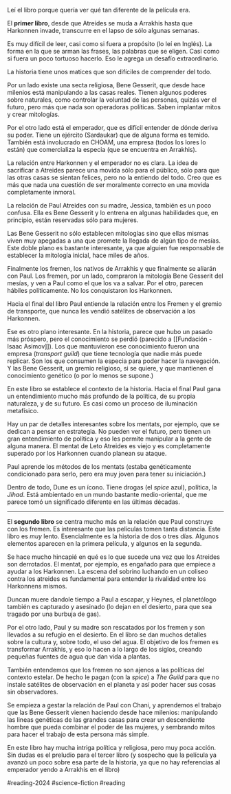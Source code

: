 Leí el libro porque quería ver qué tan diferente de la película era. 

El **primer libro**, desde que Atreides se muda a Arrakhis hasta que Harkonnen invade, transcurre en el lapso de sólo algunas semanas. 

Es muy difícil de leer, casi como si fuera a propósito (lo leí en Inglés). La forma en la que se arman las frases, las palabras que se eligen. Casi como si fuera un poco tortuoso hacerlo. Eso le agrega un desafío extraordinario. 

La historia tiene unos matices que son difíciles de comprender del todo. 

Por un lado existe una secta religiosa, Bene Gesserit, que desde hace milenios está manipulando a las casas reales. Tienen algunos poderes sobre naturales, como controlar la voluntad de las personas, quizás ver el futuro, pero más que nada son operadoras políticas. Saben implantar mitos y crear mitologías. 

Por el otro lado está el emperador, que es difícil entender de dónde deriva su poder. Tiene un ejército (Sardaukar) que de alguna forma es temido. También está involucrado en CHOAM, una empresa (todos los lores lo están) que comercializa la especia (que se encuentra en Arrakhis). 

La relación entre Harkonnen y el emperador no es clara. La idea de sacrificar a Atreides parece una movida sólo para el público, sólo para que las otras casas se sientan felices, pero no la entiendo del todo. Creo que es más que nada una cuestión de ser moralmente correcto en una movida completamente inmoral. 

La relación de Paul Atreides con su madre, Jessica, también es un poco confusa. Ella es Bene Gesserit y lo entrena en algunas habilidades que, en principio, están reservadas sólo para mujeres. 

Las Bene Gesserit no sólo establecen mitologías sino que ellas mismas viven muy apegadas a una que promete la llegada de algún tipo de mesías. Este doble plano es bastante interesante, ya que alguien fue responsable de establecer la mitología inicial, hace miles de años. 

Finalmente los fremen, los nativos de Arrakhis y que finalmente se aliarán con Paul. Los fremen, por un lado, compraron la mitología Bene Gesserit del mesías, y ven a Paul como el que los va a salvar. Por el otro, parecen hábiles políticamente. No los conquistaron los Harkonnen. 

Hacia el final del libro Paul entiende la relación entre los Fremen y el gremio de transporte, que nunca les vendió satélites de observación a los Harkonnen. 

Ese es otro plano interesante. En la historia, parece que hubo un pasado más próspero, pero el conocimiento se perdió (parecido a [[Fundación - Isaac Asimov]]). Los que mantuvieron ese conocimiento fueron una empresa (*transport guild*) que tiene tecnología que nadie más puede replicar. Son los que consumen la especia para poder hacer la navegación. Y las Bene Gesserit, un gremio religioso, si se quiere, y que mantienen el conocimiento genético (o por lo menos se supone.)

En este libro se establece el contexto de la historia. Hacia el final Paul gana un entendimiento mucho más profundo de la política, de su propia naturaleza, y de su futuro. Es casi como un proceso de iluminación metafísico. 

Hay un par de detalles interesantes sobre los mentats, por ejemplo, que se dedican a pensar en estrategia. No pueden ver el futuro, pero tienen un gran entendimiento de política y eso les permite manipular a la gente de alguna manera. El mentat de Leto Atreides es viejo y es completamente superado por los Harkonnen cuando planean su ataque. 

Paul aprende los métodos de los mentats (estaba genéticamente condicionado para serlo, pero era muy joven para tener su iniciación.)

Dentro de todo, Dune es un ícono. Tiene drogas (el *spice* azul), política, la *Jihad*. Está ambientado en un mundo bastante medio-oriental, que me parece tomó un significado diferente en las últimas décadas. 

---

El **segundo libro** se centra mucho más en la relación que Paul construye con los fremen. Es interesante que las películas tomen tanta distancia. Este libro es *muy* lento. Esencialmente es la historia de dos o tres días. Algunos elementos aparecen en la primera película, y algunos en la segunda. 

Se hace mucho hincapié en qué es lo que sucede una vez que los Atreides son derrotados. El mentat, por ejemplo, es engañado para que empiece a ayudar a los Harkonnen. La escena del sobrino luchando en un coliseo contra los atreides es fundamental para entender la rivalidad entre los Harkonnens mismos. 

Duncan muere dandole tiempo a Paul a escapar, y Heynes, el planetólogo también es capturado y asesinado (lo dejan en el desierto, para que sea tragado por una burbuja de gas). 

Por el otro lado, Paul y su madre son rescatados por los fremen y son llevados a su refugio en el desierto. En el libro se dan muchos detalles sobre la cultura y, sobre todo, el uso del agua. El objetivo de los fremen es transformar Arrakhis, y eso lo hacen a lo largo de los siglos, creando pequeñas fuentes de agua que dan vida a plantas. 

También entendemos que los fremen no son ajenos a las políticas del contexto estelar. De hecho le pagan (con la *spice*) a *The Guild* para que no instale satélites de observación en el planeta y así poder hacer sus cosas sin observadores. 

Se empieza a gestar la relación de Paul con Chani, y aprendemos el trabajo que las Bene Gesserit vienen haciendo desde hace milenios: manipulando las lineas genéticas de las grandes casas para crear un descendiente hombre que pueda combinar el poder de las mujeres, y sembrando mitos para hacer el trabajo de esta persona más simple. 

En este libro hay mucha intriga política y religiosa, pero muy poca acción. Sin dudas es el preludio para el tercer libro (y sospecho que la película ya avanzó un poco sobre esa parte de la historia, ya que no hay referencias al emperador yendo a Arrakhis en el libro)


#reading-2024 #science-fiction #reading 